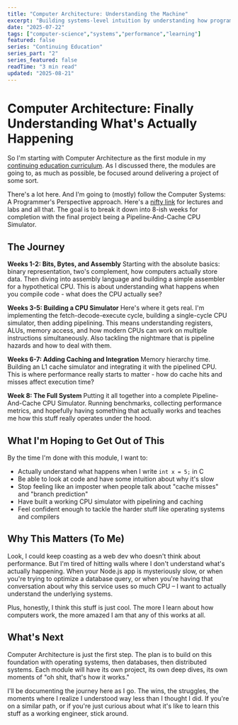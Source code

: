 ```yaml
---
title: "Computer Architecture: Understanding the Machine"
excerpt: "Building systems-level intuition by understanding how programs execute on real hardware, from data representation to performance optimization."
date: "2025-07-22"
tags: ["computer-science","systems","performance","learning"]
featured: false
series: "Continuing Education"
series_part: "2"
series_featured: false
readTime: "3 min read"
updated: "2025-08-21"
---
```


# Computer Architecture: Finally Understanding What's Actually Happening

So I'm starting with Computer Architecture as the first module in my [continuing education curriculum](/blog/ex_continuing_ed). As I discussed there, the modules are going to, as much as possible, be focused around delivering a project of some sort.

There's a lot here. And I'm going to (mostly) follow the Computer Systems: A Programmer's Perspective approach. Here's a [nifty link](https://learncs.me/cmu/15213) for lectures and labs and all that. The goal is to break it down into 8-ish weeks for completion with the final project being a Pipeline-And-Cache CPU Simulator.

## The Journey

**Weeks 1-2: Bits, Bytes, and Assembly**
Starting with the absolute basics: binary representation, two's complement, how computers actually store data. Then diving into assembly language and building a simple assembler for a hypothetical CPU. This is about understanding what happens when you compile code - what does the CPU actually see?

**Weeks 3-5: Building a CPU Simulator**
Here's where it gets real. I'm implementing the fetch-decode-execute cycle, building a single-cycle CPU simulator, then adding pipelining. This means understanding registers, ALUs, memory access, and how modern CPUs can work on multiple instructions simultaneously. Also tackling the nightmare that is pipeline hazards and how to deal with them.

**Weeks 6-7: Adding Caching and Integration**
Memory hierarchy time. Building an L1 cache simulator and integrating it with the pipelined CPU. This is where performance really starts to matter - how do cache hits and misses affect execution time?

**Week 8: The Full System**
Putting it all together into a complete Pipeline-And-Cache CPU Simulator. Running benchmarks, collecting performance metrics, and hopefully having something that actually works and teaches me how this stuff really operates under the hood.

## What I'm Hoping to Get Out of This

By the time I'm done with this module, I want to:

- Actually understand what happens when I write `int x = 5;` in C
- Be able to look at code and have some intuition about why it's slow
- Stop feeling like an imposter when people talk about "cache misses" and "branch prediction"
- Have built a working CPU simulator with pipelining and caching
- Feel confident enough to tackle the harder stuff like operating systems and compilers

## Why This Matters (To Me)

Look, I could keep coasting as a web dev who doesn't think about performance. But I'm tired of hitting walls where I don't understand what's actually happening. When your Node.js app is mysteriously slow, or when you're trying to optimize a database query, or when you're having that conversation about why this service uses so much CPU – I want to actually understand the underlying systems.

Plus, honestly, I think this stuff is just cool. The more I learn about how computers work, the more amazed I am that any of this works at all.

## What's Next

Computer Architecture is just the first step. The plan is to build on this foundation with operating systems, then databases, then distributed systems. Each module will have its own project, its own deep dives, its own moments of "oh shit, that's how it works."

I'll be documenting the journey here as I go. The wins, the struggles, the moments where I realize I understood way less than I thought I did. If you're on a similar path, or if you're just curious about what it's like to learn this stuff as a working engineer, stick around.
